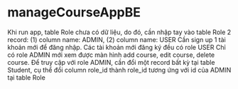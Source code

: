 # manageCourseAppBE
Khi run app, table Role chưa có dữ liệu, do đó, cần nhập tay vào table Role 2 record: (1) column name: ADMIN, (2) column name: USER
Cần sign up 1 tài khoản mới để đăng nhập. Các tài khoản mới đăng ký đều có role USER
Chỉ có role ADMIN mới xem được màn hình add course, edit course, delete course. 
Để truy cập với role ADMIN, cần đổi một record bất kỳ tại table Student, cụ thể đổi column role_id thành role_id tương ứng với id của ADMIN tại table Role
